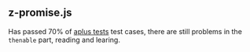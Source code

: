 ## z-promise.js

Has passed 70% of [aplus tests](https://github.com/promises-aplus/promises-tests) test cases, there are still problems in the `thenable` part, reading and learing.